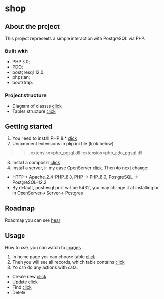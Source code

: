 # shop
## About the project
This project represents a simple interaction with PostgreSQL via PHP.
### Built with
* PHP 8.0;
* PDO;
* postgresql 12.0;
* phpstan;
* bootstrap.
### Project structure
+ Diagram of classes [click](https://github.com/WestEgor/shop/blob/master/images/diagrams.PNG)
+ Tables structure [click](https://github.com/WestEgor/shop/blob/master/images/tables_structures.PNG)
## Getting started
1. You need to install PHP 8.* [click](https://www.php.net/downloads.php)
2. Uncomment extensions in php.ini file (look below)
>>;extension=php_pgsql.dll  ;extension=php_pdo_pgsql.dll
3. Install a composer [click](https://getcomposer.org/download/)
4. Install a server, in my case OpenServer [click](https://ospanel.io/download/).  Then do next change: 
+ HTTP-> Apache_2.4-PHP_8.0, PHP -> PHP_8.0, PostgreSQL -> PostgreSQL-12.2
+ By default, postresql port will be 5432, you may change it at installing or in OpenServer-> Server-> Postgres
## Roadmap
Roadmap you can see [hear](https://github.com/WestEgor/shop/commits/master)
## Usage
How to use, you can watch to [images](https://github.com/WestEgor/shop/tree/master/images)
1. In home page you can choose table [click](https://github.com/WestEgor/shop/blob/master/images/home_page.PNG)
2. Then you will see all records, which table contains [click](https://github.com/WestEgor/shop/blob/master/images/prodcuts_table.PNG)
3. Yo can do any actions with data:
+ Create new [click](https://github.com/WestEgor/shop/blob/master/images/products_table_create.PNG)
+ Update [click](https://github.com/WestEgor/shop/blob/master/images/products_table_update.PNG)
+ Find [click](https://github.com/WestEgor/shop/blob/master/images/products_table_show.PNG)
+ Delete

